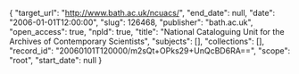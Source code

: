{
  "target_url": "http://www.bath.ac.uk/ncuacs/", 
  "end_date": null, 
  "date": "2006-01-01T12:00:00", 
  "slug": 126468, 
  "publisher": "bath.ac.uk", 
  "open_access": true, 
  "npld": true, 
  "title": "National Cataloguing Unit for the Archives of Contemporary Scientists", 
  "subjects": [], 
  "collections": [], 
  "record_id": "20060101T120000/m2sQt+OPks29+UnQcBD6RA==", 
  "scope": "root", 
  "start_date": null
}

